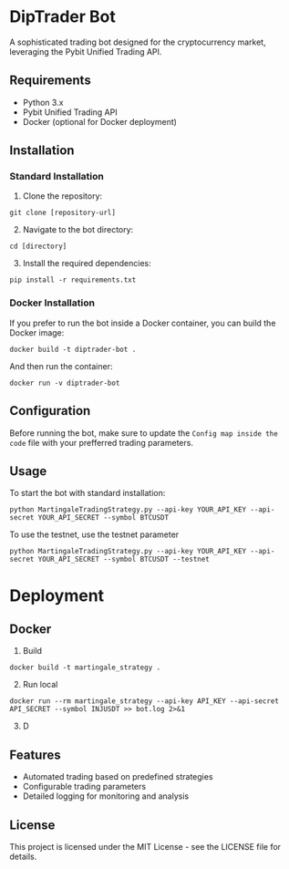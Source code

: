 # DipTrader Bot

A sophisticated trading bot designed for the cryptocurrency market, leveraging the Pybit Unified Trading API.

## Requirements
- Python 3.x
- Pybit Unified Trading API
- Docker (optional for Docker deployment)

## Installation

### Standard Installation
1. Clone the repository:
```
git clone [repository-url]
```

2. Navigate to the bot directory:
```
cd [directory]
```

3. Install the required dependencies:
```
pip install -r requirements.txt
```

### Docker Installation
If you prefer to run the bot inside a Docker container, you can build the Docker image:
```
docker build -t diptrader-bot .
```

And then run the container:
```
docker run -v diptrader-bot
```

## Configuration
Before running the bot, make sure to update the `Config map inside the code` file with your prefferred trading parameters.

## Usage
To start the bot with standard installation:
```
python MartingaleTradingStrategy.py --api-key YOUR_API_KEY --api-secret YOUR_API_SECRET --symbol BTCUSDT
```

To use the testnet, use the testnet parameter
```
python MartingaleTradingStrategy.py --api-key YOUR_API_KEY --api-secret YOUR_API_SECRET --symbol BTCUSDT --testnet
```

# Deployment
## Docker
1. Build
```
docker build -t martingale_strategy .
```

2. Run local
```
docker run --rm martingale_strategy --api-key API_KEY --api-secret API_SECRET --symbol INJUSDT >> bot.log 2>&1
```

3. D

## Features
- Automated trading based on predefined strategies
- Configurable trading parameters
- Detailed logging for monitoring and analysis

## License
This project is licensed under the MIT License - see the LICENSE file for details.
